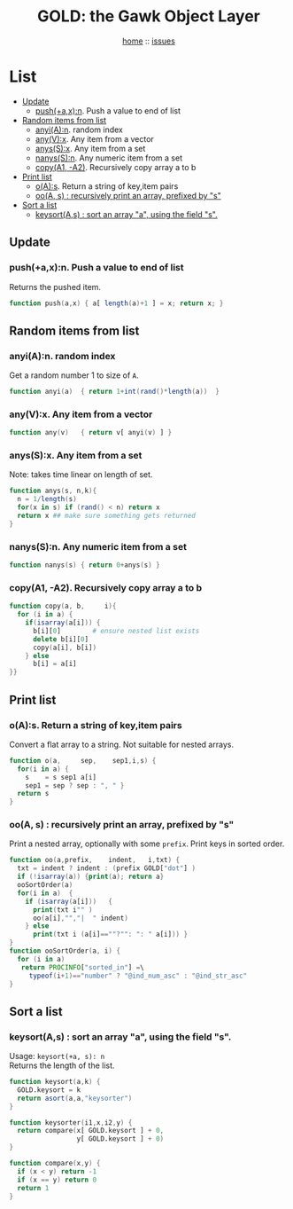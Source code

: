 <a name=top>
<h1 align=center>GOLD: the Gawk Object Layer</h1>
<p  align=center>
<a href="http://github.com/golden/one/master/blob/README.md#top">home</a> :: 
<a href="http://github.com/golden/issues">issues</a> 
</p>


# List

- [Update](#update) 
    - [push(+a,x):n](#pushaxn--push-a-value-to-end-of-list). Push a value to end of list
- [Random items from list](#random-items-from-list) 
    - [anyi(A):n](#anyian--random-index). random index
    - [any(V):x](#anyvx-any-item-from-a-vector). Any item from a vector
    - [anys(S):x](#anyssx-any-item-from-a-set). Any item from a set
    - [nanys(S):n](#nanyssn--any-numeric-item-from-a-set). Any numeric item from a set
    - [copy(A1, -A2)](#copya1--a2-recursively-copy-array-a-to-b). Recursively copy array a to b
- [Print list](#print-list) 
    - [o(A):s](#oas--return-a-string-of-keyitem-pairs). Return a string of key,item pairs
    - [oo(A, s) : recursively print an array, prefixed by "s"](#ooa-s--recursively-print-an-array-prefixed-by-s) 
- [Sort a list](#sort-a-list) 
    - [keysort(A,s) : sort an array "a", using the field "s".](#keysortas--sort-an-array-a-using-the-field-s) 

## Update

### push(+a,x):n.  Push a value to end of list
Returns the pushed item.
```awk
function push(a,x) { a[ length(a)+1 ] = x; return x; }
```

## Random items from list

### anyi(A):n.  random index 
Get a random number 1 to size of `A`.
```awk
function anyi(a)  { return 1+int(rand()*length(a))  }
```

### any(V):x. Any item from a vector
```awk
function any(v)   { return v[ anyi(v) ] }
```

### anys(S):x. Any item from a set
Note: takes time linear on length of set.
```awk
function anys(s, n,k){
  n = 1/length(s) 
  for(x in s) if (rand() < n) return x
  return x ## make sure something gets returned
}
```

### nanys(S):n.  Any numeric item from a set
```awk
function nanys(s) { return 0+anys(s) }
```

### copy(A1, -A2). Recursively copy array a to b
```awk
function copy(a, b,     i){
  for (i in a) {
    if(isarray(a[i])) {
      b[i][0]        # ensure nested list exists
      delete b[i][0] 
      copy(a[i], b[i])
    } else 
      b[i] = a[i] 
}}
```      
## Print list
### o(A):s.  Return a string of key,item pairs 
Convert a flat array to a string. Not suitable for nested arrays.

```awk
function o(a,     sep,    sep1,i,s) {
  for(i in a) {
    s    = s sep1 a[i]
    sep1 = sep ? sep : ", " }
  return s 
}
```      
### oo(A, s) : recursively print an array, prefixed by "s"
Print a nested array, optionally with some `prefix`.
Print keys in sorted order.

```awk
function oo(a,prefix,    indent,   i,txt) {
  txt = indent ? indent : (prefix GOLD["dot"] )
  if (!isarray(a)) {print(a); return a}
  ooSortOrder(a)
  for(i in a)  {
    if (isarray(a[i]))   {
      print(txt i"" )
      oo(a[i],"","|  " indent)
    } else
      print(txt i (a[i]==""?"": ": " a[i])) }
}
function ooSortOrder(a, i) {
  for (i in a)
   return PROCINFO["sorted_in"] =\
     typeof(i+1)=="number" ? "@ind_num_asc" : "@ind_str_asc"
}
```

## Sort a list
### keysort(A,s) : sort an array "a", using the field "s". 
Usage: `keysort(+a, s): n`    
Returns the length of the list.
```awk
function keysort(a,k) {
  GOLD.keysort = k
  return asort(a,a,"keysorter")
}

function keysorter(i1,x,i2,y) {
  return compare(x[ GOLD.keysort ] + 0,
                 y[ GOLD.keysort ] + 0)
} 

function compare(x,y) {
  if (x < y) return -1
  if (x == y) return 0
  return 1
}
```
